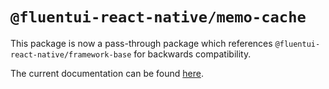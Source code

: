 # `@fluentui-react-native/memo-cache`

This package is now a pass-through package which references `@fluentui-react-native/framework-base` for backwards compatibility.

The current documentation can be found [here](../../framework-base/src/memo-cache/README.md).
